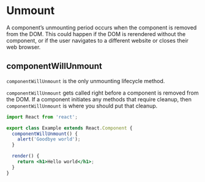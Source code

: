 # Unmount

A component’s unmounting period occurs when the component is removed from the DOM. This could happen if the DOM is rerendered without the component, or if the user navigates to a different website or closes their web browser.

## componentWillUnmount

`componentWillUnmount` is the only unmounting lifecycle method.

`componentWillUnmount` gets called right before a component is removed from the DOM. If a component initiates any methods that require cleanup, then `componentWillUnmount` is where you should put that cleanup.

```jsx
import React from 'react';

export class Example extends React.Component {
  componentWillUnmount() {
    alert('Goodbye world');
  }

  render() {
    return <h1>Hello world</h1>;
  }
}
```
